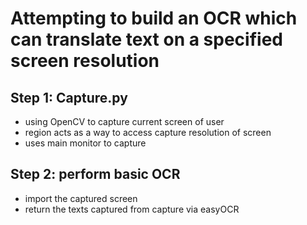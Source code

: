 # Attempting to build an OCR which can translate text on a specified screen resolution

## Step 1: Capture.py
- using OpenCV to capture current screen of user
- region acts as a way to access capture resolution of screen
- uses main monitor to capture

## Step 2: perform basic OCR
- import the captured screen
- return the texts captured from capture via easyOCR